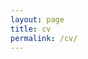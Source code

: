 ```yaml
---
layout: page
title: cv
permalink: /cv/
---
```

<!-- _layouts/cv.html -->
<div class="post">

<object data="../assets/docs/202402_Leung_CV.pdf#pagemode=none" width="750" height="1000" type='application/pdf'></object>

</div>